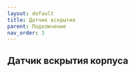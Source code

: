 ```yaml
---
layout: default
title: Датчик вскрытия
parent: Подключение
nav_order: 3
---
```


## Датчик вскрытия корпуса
